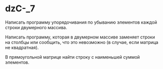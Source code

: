 # dzC-_7
Написать программу упорядочивания по убыванию элементов каждой строки двумерного массива.

Написать программу, которая в двумерном массиве заменяет строки на столбцы или сообщить, что это невозможно (в случае, если 
матрица не квадратная).

В прямоугольной матрице найти строку с наименьшей суммой элементов.
